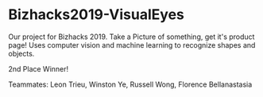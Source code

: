 # Bizhacks2019-VisualEyes
Our project for Bizhacks 2019. 
Take a Picture of something, get it's product page! Uses computer vision and machine learning to recognize shapes and objects. 

2nd Place Winner!

Teammates: Leon Trieu, Winston Ye, Russell Wong, Florence Bellanastasia
